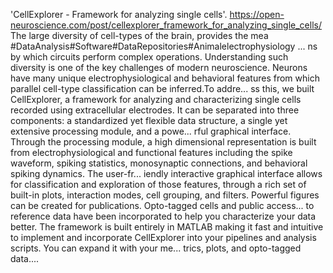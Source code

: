 'CellExplorer - Framework for analyzing single cells'. https://open-neuroscience.com/post/cellexplorer_framework_for_analyzing_single_cells/
The large diversity of cell-types of the brain, provides the mea #DataAnalysis#Software#DataRepositories#Animalelectrophysiology ...
ns by which circuits perform complex operations. Understanding such diversity is one of the key challenges of modern neuroscience. Neurons have many unique electrophysiological and behavioral features from which parallel cell-type classification can be inferred.To addre...
ss this, we built CellExplorer, a framework for analyzing and characterizing single cells recorded using extracellular electrodes. It can be separated into three components: a standardized yet flexible data structure, a single yet extensive processing module, and a powe...
rful graphical interface. Through the processing module, a high dimensional representation is built from electrophysiological and functional features including the spike waveform, spiking statistics, monosynaptic connections, and behavioral spiking dynamics. The user-fr...
iendly interactive graphical interface allows for classification and exploration of those features, through a rich set of built-in plots, interaction modes, cell grouping, and filters. Powerful figures can be created for publications. Opto-tagged cells and public access...
 to reference data have been incorporated to help you characterize your data better. The framework is built entirely in MATLAB making it fast and intuitive to implement and incorporate CellExplorer into your pipelines and analysis scripts. You can expand it with your me...
trics, plots, and opto-tagged data....
